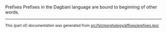 Prefixes
Prefixes in the Dagbani language are bound to beginning of other words.

* * *

<small>This (part of) documentation was generated from [src/fst/morphology/affixes/prefixes.lexc](https://github.com/giellalt/lang-dag/blob/main/src/fst/morphology/affixes/prefixes.lexc)</small>

